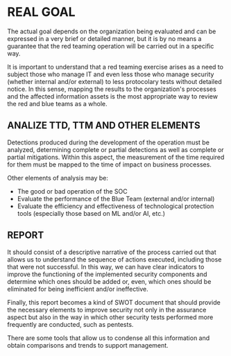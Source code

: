 # REAL GOAL

The actual goal depends on the organization being evaluated and can be expressed in a very brief or detailed manner, but it is by no means a guarantee that the red teaming operation will be carried out in a specific way.

It is important to understand that a red teaming exercise arises as a need to subject those who manage IT and even less those who manage security (whether internal and/or external) to less protocolary tests without detailed notice. In this sense, mapping the results to the organization's processes and the affected information assets is the most appropriate way to review the red and blue teams as a whole.

## ANALIZE TTD, TTM AND OTHER ELEMENTS 

Detections produced during the development of the operation must be analyzed, determining complete or partial detections as well as complete or partial mitigations. Within this aspect, the measurement of the time required for them must be mapped to the time of impact on business processes.

Other elements of analysis may be:
- The good or bad operation of the SOC
- Evaluate the performance of the Blue Team (external and/or internal)
- Evaluate the efficiency and effectiveness of technological protection tools (especially those based on ML and/or AI, etc.)

## REPORT

It should consist of a descriptive narrative of the process carried out that allows us to understand the sequence of actions executed, including those that were not successful. In this way, we can have clear indicators to improve the functioning of the implemented security components and determine which ones should be added or, even, which ones should be eliminated for being inefficient and/or ineffective.

Finally, this report becomes a kind of SWOT document that should provide the necessary elements to improve security not only in the assurance aspect but also in the way in which other security tests performed more frequently are conducted, such as pentests.

There are some tools that allow us to condense all this information and obtain comparisons and trends to support management.
